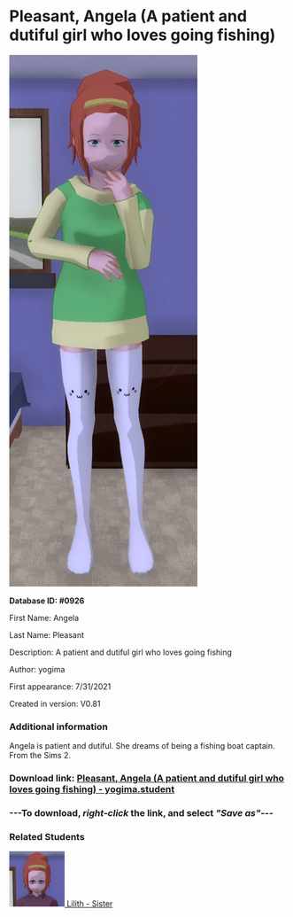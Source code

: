 # Pleasant, Angela (A patient and dutiful girl who loves going fishing)

<img src="../../Files/Images/Pleasant, Angela (A patient and dutiful girl who loves going fishing).png" title="Pleasant, Angela (A patient and dutiful girl who loves going fishing) - yogima">

**Database ID: #0926**

First Name: Angela

Last Name: Pleasant

Description: A patient and dutiful girl who loves going fishing

Author: yogima

First appearance: 7/31/2021

Created in version: V0.81

### Additional information

Angela is patient and dutiful. She dreams of being a fishing boat captain. From the Sims 2.

### Download link: <a href="https://raw.githubusercontent.com/Arbiter1223/Daigaku-Gurashi-Custom-Students/master/Files/Student%20Files/Pleasant%2C%20Angela%20(A%20patient%20and%20dutiful%20girl%20who%20loves%20going%20fishing)%20-%20yogima.student">Pleasant, Angela (A patient and dutiful girl who loves going fishing) - yogima.student</a>

### ---**To download, _right-click_ the link, and select _"Save as"_**---

### Related Students

<a href="Pleasant, Lilith (An introverted girl who has been through a lot).md"><img src="../../Files/Thumbs/Pleasant, Lilith (An introverted girl who has been through a lot).png" height="100" width="100" title="Pleasant, Lilith (An introverted girl who has been through a lot) - yogima, V1.00"></a><a href="Pleasant, Lilith (An introverted girl who has been through a lot).md"> Lilith - Sister</a>

